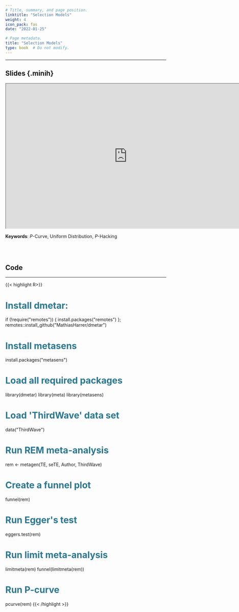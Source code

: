 ```yaml
---
# Title, summary, and page position.
linktitle: "Selection Models"
weight: 4
icon_pack: fas
date: "2022-01-25"

# Page metadata.
title: "Selection Models"
type: book  # Do not modify.
---
```


<style>
code{
  color: #2a7792;
}
.hljs{
  font-size: 16px
}
.minih{
  font-size: 1px;
  margin: 0px 0px 0px 0px;
}

.highlight {
    position: relative;
}
.highlight pre {
    padding: 15px;
}
.highlight-copy-btn {
    position: absolute;
    top: 7px;
    right: 7px;
    border: 0;
    border-radius: 4px;
    padding: 5px;
    font-size: 0.7em;
    line-height: 1.8;
    color: #fff;
    background-color: #777;
    min-width: 55px;
    text-align: center;
}
.highlight-copy-btn:hover {
    background-color: #666;
}
</style>

---


## Slides {.minih}

<iframe src="https://drive.google.com/file/d/1pI7YtPkrtXKY7WKMdBcxq_NbPAEwYN1P/preview" width="757" height="452" allow="autoplay"></iframe>

**Keywords**: _P_-Curve, Uniform Distribution, _P_-Hacking

<br></br>

## Code

---

{{< highlight R>}}
# Install dmetar:
if (!require("remotes")) {
  install.packages("remotes")
}; remotes::install_github("MathiasHarrer/dmetar")

# Install metasens
install.packages("metasens")

# Load all required packages
library(dmetar)
library(meta)
library(metasens)

# Load 'ThirdWave' data set
data("ThirdWave")

# Run REM meta-analysis
rem <- metagen(TE, seTE, Author, ThirdWave)

# Create a funnel plot
funnel(rem)

# Run Egger's test
eggers.test(rem)

# Run limit meta-analysis
limitmeta(rem)
funnel(limitmeta(rem))

# Run P-curve
pcurve(rem)
{{< /highlight >}}


<style>
h1 {color: #2a7792;}
</style>


